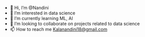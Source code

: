 - 👋 Hi, I’m @Nandini
- 👀 I’m interested in data science
- 🌱 I’m currently learning ML, AI
- 💞️ I’m looking to collaborate on projects related to data science
- 📫 How to reach me Kalanandini18@gmail.com

<!---
Nandini420/Nandini420 is a ✨ special ✨ repository because its `README.md` (this file) appears on your GitHub profile.
You can click the Preview link to take a look at your changes.
--->

